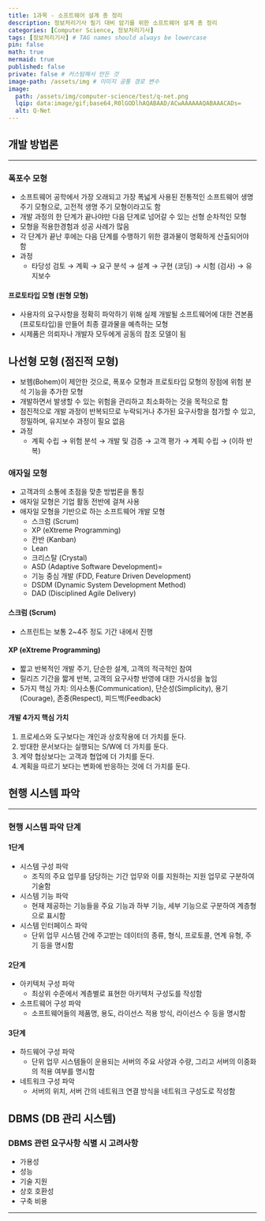 ```yaml
---
title: 1과목 - 소프트웨어 설계 총 정리
description: 정보처리기사 필기 대비 암기를 위한 소프트웨어 설계 총 정리
categories: [Computer Science, 정보처리기사]
tags: [정보처리기사] # TAG names should always be lowercase
pin: false
math: true
mermaid: true
published: false
private: false # 커스텀해서 만든 것
image-path: /assets/img # 이미지 공통 경로 변수
image:
  path: /assets/img/computer-science/test/q-net.png
  lqip: data:image/gif;base64,R0lGODlhAQABAAD/ACwAAAAAAQABAAACADs=
  alt: Q-Net
---
```


## 개발 방법론

---

### 폭포수 모형

- 소프트웨어 공학에서 가장 오래되고 가장 폭넓게 사용된 전통적인 소프트웨어 생명 주기 모형으로, 고전적 생명 주기 모형이라고도 함
- 개발 과정의 한 단계가 끝나야만 다음 단계로 넘어갈 수 있는 선형 순차적인 모형
- 모형을 적용한경험과 성공 사례가 많음
- 각 단계가 끝난 후에는 다음 단계를 수행하기 위한 결과물이 명확하게 산출되어야 함
- 과정
  - 타당성 검토 → 계획 → 요구 분석 → 설계 → 구현 (코딩) → 시험 (검사) → 유지보수

#### 프로토타입 모형 (원형 모형)

- 사용자의 요구사항을 정확히 파악하기 위해 실제 개발될 소프트웨어에 대한 견본품(프로토타입)을 만들어 최종 결과물을 예측하는 모형
- 시제품은 의뢰자나 개발자 모두에게 공동의 참조 모델이 됨

## 나선형 모형 (점진적 모형)

- 보헴(Bohem)이 제안한 것으로, 폭포수 모형과 프로토타입 모형의 장점에 위험 분석 기능을 추가한 모형
- 개발하면서 발생할 수 있는 위험을 관리하고 최소화하는 것을 목적으로 함
- 점진적으로 개발 과정이 반복되므로 누락되거나 추가된 요구사항을 첨가할 수 있고, 정밀하며, 유지보수 과정이 필요 없음
- 과정
  - 계획 수립 → 위험 분석 → 개발 및 검증 → 고객 평가 → 계획 수립 → (이하 반복)

### 애자일 모형

- 고객과의 소통에 초점을 맞춘 방법론을 통칭
- 애자일 모형은 기업 활동 전반에 걸쳐 사용
- 애자일 모형을 기반으로 하는 소프트웨어 개발 모형
  - 스크럼 (Scrum)
  - XP (eXtreme Programming)
  - 칸반 (Kanban)
  - Lean
  - 크리스탈 (Crystal)
  - ASD (Adaptive Software Development)=
  - 기능 중심 개발 (FDD, Feature Driven Development)
  - DSDM (Dynamic System Development Method)
  - DAD (Disciplined Agile Delivery)

#### 스크럼 (Scrum)

- 스프린트는 보통 2~4주 정도 기간 내에서 진행

#### XP (eXtreme Programming)

- 짧고 반복적인 개발 주기, 단순한 설계, 고객의 적극적인 참여
- 릴리즈 기간을 짧게 반복, 고객의 요구사항 반영에 대한 가시성을 높임
- 5가지 핵심 가치: 의사소통(Communication), 단순성(Simplicity), 용기(Courage), 존중(Respect), 피드백(Feedback)

#### 개발 4가지 핵심 가치

1. 프로세스와 도구보다는 개인과 상호작용에 더 가치를 둔다.
2. 방대한 문서보다는 실행되는 S/W에 더 가치를 둔다.
3. 계약 협상보다는 고객과 협업에 더 가치를 둔다.
4. 계획을 따르기 보다는 변화에 반응하는 것에 더 가치를 둔다.

## 현행 시스템 파악

---

### 현행 시스템 파악 단계

#### 1단계

- 시스템 구성 파악
  - 조직의 주요 업무를 담당하는 기간 업무와 이를 지원하는 지원 업무로 구분하여 기술함
- 시스템 기능 파악
  - 현재 제공하는 기능들을 주요 기능과 하부 기능, 세부 기능으로 구분하여 계층형으로 표시함
- 시스템 인터페이스 파악
  - 단위 업무 시스템 간에 주고받는 데이터의 종류, 형식, 프로토콜, 연계 유형, 주기 등을 명시함

#### 2단계

- 아키텍처 구성 파악
  - 최상위 수준에서 계층별로 표현한 아키텍처 구성도를 작성함
- 소프트웨어 구성 파악
  - 소프트웨어들의 제품명, 용도, 라이선스 적용 방식, 라이선스 수 등을 명시함

#### 3단계

- 하드웨어 구성 파악
  - 단위 업무 시스템들이 운용되는 서버의 주요 사양과 수량, 그리고 서버의 이중화의 적용 여부를 명시함
- 네트워크 구성 파악
  - 서버의 위치, 서버 간의 네트워크 연결 방식을 네트워크 구성도로 작성함

## DBMS (DB 관리 시스템)

### DBMS 관련 요구사항 식별 시 고려사항

- 가용성
- 성능
- 기술 지원
- 상호 호환성
- 구축 비용

---

[^ripv1]: 클래스풀(Classful), 브로드캐스트

<!-- ## 참고 사이트

> [IT's time to study - [JavaScript] JavaScript란?][ref_site_1] -->

<!-- 이미지 -->

<!-- [image_1]: {{page.image-path}}/image_1.png -->

<!-- 블로그 게시글 -->

<!-- [post-tcpip]: {{site.url}}/posts/tcp-ip -->

<!-- 참고 사이트 -->

<!-- [ref_site_1]: https://velog.io/@hyungjin_han/JavaScript-JavaScript%EB%9E%80 -->
